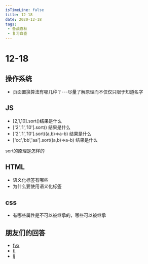 ```yaml
---
isTimeLine: false
title: 12-18
date: 2020-12-18
tags:
 - 备战春秋
 - 复习自查
---
```

# 12-18

## 操作系统
* 页面置换算法有哪几种？---尽量了解原理而不仅仅只限于知道名字

## JS
* [2,1,10].sort()结果是什么
* ['2','1','10'].sort() 结果是什么
* ['2','1','10'].sort((a,b)=>a-b) 结果是什么
* ['cc','bb','aa'].sort((a,b)=>a-b) 结果是什么

sort的原理是怎样的

## HTML
* 语义化标签有哪些
* 为什么要使用语义化标签

## css
* 有哪些属性是不可以被继承的，哪些可以被继承

## 朋友们的回答
* [fyx](https://www.cnblogs.com/banshanliang/p/14182299.html)
* [tl](https://juejin.cn/post/6907988737108475917)
* [lj](https://blog.csdn.net/weixin_43766925/article/details/111770739)


